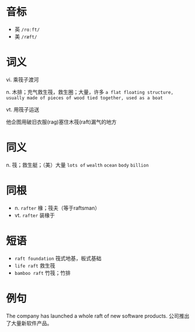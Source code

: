# 音标

- 英 `/rɑːft/`
- 美 `/ræft/`

# 词义

vi. 乘筏子渡河


n. 木排；充气救生筏，救生圈；大量，许多
`a flat floating structure, usually made of pieces of wood tied together, used as a boat`

vt. 用筏子运送




他企图用破旧衣服(rag)塞住木筏(raft)漏气的地方

# 同义

n. 筏；救生艇；（美）大量
`lots of` `wealth` `ocean` `body` `billion`

# 同根

- n. `rafter` 椽；筏夫（等于raftsman）
- vt. `rafter` 装椽于

# 短语

- `raft foundation` 筏式地基，板式基础
- `life raft` 救生筏
- `bamboo raft` 竹筏；竹排

# 例句

The company has launched a whole raft of new software products.
公司推出了大量新软件产品。


